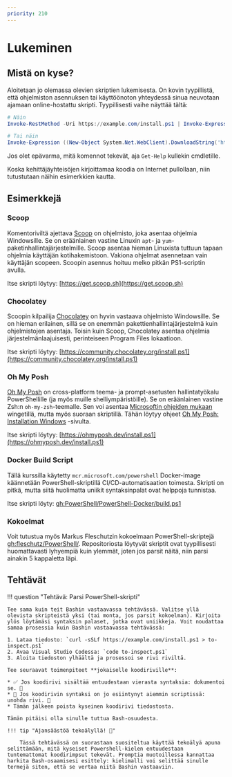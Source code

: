 ```yaml
---
priority: 210
---
```


# Lukeminen

## Mistä on kyse?

Aloitetaan jo olemassa olevien skriptien lukemisesta. On kovin tyypillistä, että ohjelmiston asennuksen tai käyttöönoton yhteydessä sinua neuvotaan ajamaan online-hostattu skripti. Tyypillisesti vaihe näyttää tältä:

```powershell title="PowerShell"
# Näin
Invoke-RestMethod -Uri https://example.com/install.ps1 | Invoke-Expression

# Tai näin
Invoke-Expression ((New-Object System.Net.WebClient).DownloadString('https://ohmyposh.dev/install.ps1'))
```

Jos olet epävarma, mitä komennot tekevät, aja `Get-Help` kullekin cmdletille.

Koska kehittäjäyhteisöjen kirjoittamaa koodia on Internet pullollaan, niin tutustutaan näihin esimerkkien kautta.

## Esimerkkejä

### Scoop

Komentoriviltä ajettava [Scoop](https://scoop.sh/) on ohjelmisto, joka asentaa ohjelmia Windowsille. Se on eräänlainen vastine Linuxin `apt`- ja `yum`-paketinhallintajärjestelmille. Scoop asentaa hieman Linuxista tuttuun tapaan ohjelmia käyttäjän kotihakemistoon. Vakiona ohjelmat asennetaan vain käyttäjän scopeen. Scoopin asennus hoituu melko pitkän PS1-scriptin avulla.

Itse skripti löytyy: [https://get.scoop.sh](https://get.scoop.sh)

### Chocolatey

Scoopin kilpailija [Chocolatey](https://chocolatey.org/install) on hyvin vastaava ohjelmisto Windowsille. Se on hieman erilainen, sillä se on enemmän pakettienhallintajärjestelmä kuin ohjelmistojen asentaja. Toisin kuin Scoop, Chocolatey asentaa ohjelmia järjestelmänlaajuisesti, perinteiseen Program Files lokaatioon.

Itse skripti löytyy: [https://community.chocolatey.org/install.ps1](https://community.chocolatey.org/install.ps1)

### Oh My Posh

[Oh My Posh](https://ohmyposh.dev/) on cross-platform teema- ja prompt-asetusten hallintatyökalu PowerShellille (ja myös muille shelliympäristöille). Se on eräänlainen vastine Zsh:n `oh-my-zsh`-teemalle. Sen voi asentaa [Microsoftin ohjeiden mukaan](https://learn.microsoft.com/en-us/windows/terminal/tutorials/custom-prompt-setup) wingetillä, mutta myös suoraan skriptillä. Tähän löytyy ohjeet [Oh My Posh: Installation Windows](https://ohmyposh.dev/docs/installation/windows) -sivulta.

Itse skripti löytyy: [https://ohmyposh.dev/install.ps1](https://ohmyposh.dev/install.ps1)

### Docker Build Script

Tällä kurssilla käytetty `mcr.microsoft.com/powershell` Docker-image käännetään PowerShell-skriptillä CI/CD-automatisaation toimesta. Skripti on pitkä, mutta siitä huolimatta uniikit syntaksinpalat ovat helppoja tunnistaa.

Itse skripti löyty: [gh:PowerShell/PowerShell-Docker/build.ps1](https://github.com/PowerShell/PowerShell-Docker/blob/master/build.ps1)

### Kokoelmat

Voit tutustua myös Markus Fleschutzin kokoelmaan PowerShell-skriptejä [gh:fleschutz/PowerShell/](https://github.com/fleschutz/PowerShell/). Repositoriosta löytyvät skriptit ovat tyypillisesti huomattavasti lyhyempiä kuin ylemmät, joten jos parsit näitä, niin parsi ainakin 5 kappaletta läpi.



## Tehtävät

!!! question "Tehtävä: Parsi PowerShell-skripti"

    Tee sama kuin teit Bashin vastaavassa tehtävässä. Valitse yllä olevista skripteistä yksi (tai monta, jos parsit kokoelman). Kirjoita ylös löytämäsi syntaksin palaset, jotka ovat uniikkeja. Voit noudattaa samaa prosessia kuin Bashin vastaavassa tehtävässä:

    1. Lataa tiedosto: `curl -sSLf https://example.com/install.ps1 > to-inspect.ps1`
    2. Avaa Visual Studio Codessa: `code to-inspect.ps1`
    3. Aloita tiedoston ylhäältä ja prosessoi se rivi riviltä.
   
    Tee seuraavat toimenpiteet **jokaiselle koodiriville**:

    * ✅ Jos koodirivi sisältää entuudestaan vierasta syntaksia: dokumentoi se. 📄
    * 🔁 Jos koodirivin syntaksi on jo esiintynyt aiemmin scriptissä: unohda rivi. 🫳
    * Tämän jälkeen poista kyseinen koodirivi tiedostosta.
 
    Tämän pitäisi olla sinulle tuttua Bash-osuudesta.

    !!! tip "Ajansäästöä tekoälyllä! 🤖"

        Tässä tehtävässä on suorastaan suositeltua käyttää tekoälyä apuna selittämään, mitä kyseiset Powershell-kielen entuudestaan tuntemattomat koodirimpsut tekevät. Promptia muotoillessa kannattaa harkita Bash-osaamisesi esittely: kielimalli voi selittää sinulle termejä siten, että se vertaa niitä Bashin vastaaviin.
